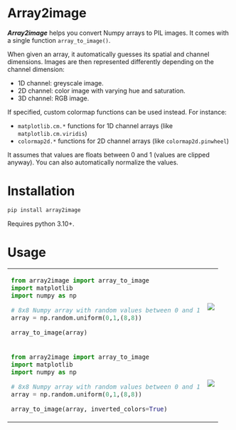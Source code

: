 # Array2image

***Array2image*** helps you convert Numpy arrays to PIL images. It comes with a single function `array_to_image()`.

When given an array, it automatically guesses its spatial and channel dimensions. Images are then represented differently depending on the channel dimension:
* 1D channel: greyscale image.
* 2D channel: color image with varying hue and saturation.
* 3D channel: RGB image.

If specified, custom colormap functions can be used instead. For instance:
* `matplotlib.cm.*` functions for 1D channel arrays (like `matplotlib.cm.viridis`)
* `colormap2d.*` functions for 2D channel arrays (like `colormap2d.pinwheel`)

It assumes that values are floats between 0 and 1 (values are clipped anyway). You can also automatically normalize the values.

# Installation

```bash
pip install array2image
```

Requires python 3.10+.

# Usage

<table>
<tr>
<td>

```python
from array2image import array_to_image
import matplotlib
import numpy as np

# 8x8 Numpy array with random values between 0 and 1
array = np.random.uniform(0,1,(8,8))

array_to_image(array)
```

</td>
<td> 
<img src="https://raw.githubusercontent.com/mthiboust/colormap2d/dev/docs/default.png">
</td>
</tr>

<tr>
<td>

```python
from array2image import array_to_image
import matplotlib
import numpy as np

# 8x8 Numpy array with random values between 0 and 1
array = np.random.uniform(0,1,(8,8))

array_to_image(array, inverted_colors=True)
```

</td>
<td> 
<img src="https://raw.githubusercontent.com/mthiboust/colormap2d/dev/docs/inverted.png">
</td>
</tr>

</table>



